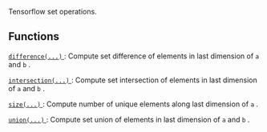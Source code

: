 Tensorflow set operations.



## Functions
[ `difference(...)` ](https://tensorflow.google.cn/api_docs/python/tf/sets/difference): Compute set difference of elements in last dimension of  `a`  and  `b` .

[ `intersection(...)` ](https://tensorflow.google.cn/api_docs/python/tf/sets/intersection): Compute set intersection of elements in last dimension of  `a`  and  `b` .

[ `size(...)` ](https://tensorflow.google.cn/api_docs/python/tf/sets/size): Compute number of unique elements along last dimension of  `a` .

[ `union(...)` ](https://tensorflow.google.cn/api_docs/python/tf/sets/union): Compute set union of elements in last dimension of  `a`  and  `b` .


